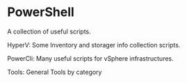 # PowerShell
A collection of useful scripts.

HyperV: Some Inventory and storager info collection scripts.

PowerCli: Many useful scripts for vSphere infrastructures.

Tools: General Tools by category
